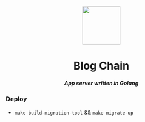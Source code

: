 <div align="center">
  <img width="100" height="100" src="https://github.com/zikwall/blogchain/blob/master/screenshots/bc_go_300.png">
  <h1>Blog Chain</h1>
  <h5>App server written in Golang</h5>
</div>

### Deploy

- `make build-migration-tool` && `make migrate-up`